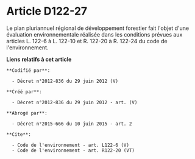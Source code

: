 # Article D122-27

Le plan pluriannuel régional de développement forestier fait l'objet d'une évaluation environnementale réalisée dans les
conditions prévues aux articles L. 122-6 à L. 122-10 et R. 122-20 à R. 122-24 du code de l'environnement.

**Liens relatifs à cet article**

	**Codifié par**:

	  - Décret n°2012-836 du 29 juin 2012 (V)

	**Créé par**:

	  - Décret n°2012-836 du 29 juin 2012 - art. (V)

	**Abrogé par**:

	  - Décret n°2015-666 du 10 juin 2015 - art. 2

	**Cite**:

	  - Code de l'environnement - art. L122-6 (V)
	  - Code de l'environnement - art. R122-20 (VT)
